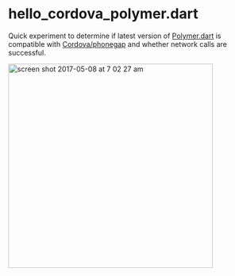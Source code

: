 # hello_cordova_polymer.dart

Quick experiment to determine if latest version of [Polymer.dart](https://github.com/dart-lang/polymer-dart) is compatible with [Cordova/phonegap](http://phonegap.com/) and whether network calls are successful.

<img width="412" alt="screen shot 2017-05-08 at 7 02 27 am" src="https://cloud.githubusercontent.com/assets/762456/25807812/f1dd64d4-33bc-11e7-97b9-a3dc05a138bf.png">
